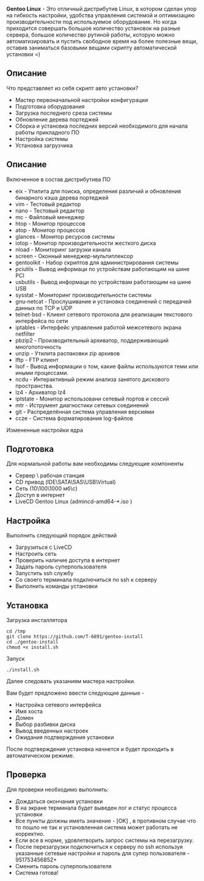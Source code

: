 **Gentoo Linux** - Это отличный дистрибутив Linux, в котором сделан упор на гибкость настройки, удобства управления системой и оптимизацию производительности под используемое оборудование. Но когда приходится совершать большое количество установок на  разные сервера, большое количество рутиной работы, которую можно автоматизировать и пустить свободное время на более полезные вещи, оставив заниматься базовыми вещами скрипту автоматической установки =)

Описание
--------

Что представляет из себя скрипт авто установки?

* Мастер первоначальной настройки конфигурации
* Подготовка оборудования
* Загрузка последнего среза системы
* Обновление дерева портеджей
* Сборка и установка последних версий необходимого для начала работы прикладного ПО
* Настройка системы
* Установка загрузчика


Описание
--------

Включенное в состав дистрибутива ПО

* eix          - Утилита для поиска, определения различий и обновления бинарного кэша дерева портеджей
* vim          - Тестовый редактор
* nano         - Тестовый редактор
* mc           - Файловый менеджер
* htop         - Монитор процессов
* atop         - Монитор процессов
* glances      - Монитор ресурсов системы
* iotop        - Монитор производительности жесткого диска
* nload        - Мониторинг загрузки канала
* screen       - Оконный менеджер-мультиплексор 
* gentoolkit   - Набор скриптов для администрирования системы
* pciutils     - Вывод информаци по устройствам работающим на шине PCI
* usbutils     - Вывод информаци по устройствам работающим на шине USB
* sysstat      - Мониторинг производительности системы
* gnu-netcat   - Прослушивание и установка соединений с передачей данных по TCP и UDP
* telnet-bsd   - Клиент сетевого протокола для реализации текстового интерфейса по сети
* iptables     - Интерфейс управления работой межсетевого экрана netfilter
* pbzip2       - Производительный архиватор, поддерживающий многопоточность
* unzip        - Утилита распаковки zip архивов
* lftp         - FTP клиент
* lsof         - Вывод информации о том, какие файлы используются теми или иными процессами.
* ncdu         - Интерактивный режим анализа занятого дискового пространства.
* lz4          - Архиватор lz4
* iptstate     - Монитор использовани сетевый портов и сессий
* mtr          - Иструмент диагностики сетевых соединений
* git          - Распределённая система управления версиями
* ccze         - Система форматирования log-файлов


Измененные настройки ядра


Подготовка
----------

Для нормальной работы вам необходимы следующие компоненты

* Сервер \ рабочая станция
* CD привод (IDE\SATA\SAS\USB\Virtual)
* Сеть (10\100\1000 мб\с)
* Доступ в интернет
* LiveCD Gentoo Linux (admincd-amd64-*.iso )


Настройка
---------

Выполнить следующий порядок действий

* Загрузиться с LiveCD
* Настроить сеть
* Проверить наличие доступа в интернет
* Задать пароль суперпользователя
* Запустить ssh службу
* Со своего терминала подключиться по ssh к серверу
* Выполнить команды установки


Установка
---------

Загрузка инсталлятора

```
cd /tmp
git clone https://github.com/T-6891/gentoo-install
cd ./gentoo-install
chmod +x install.sh
```

Запуск

```
./install.sh
```

Далее следовать указаниям мастера настройки.

Вам будет предложено ввести следующие данные -

* Настройка сетевого интерфейса
* Имя хоста
* Домен
* Выбор разбивки диска
* Вывод введенных настроек
* Ожидания подтверждения установки

После подтверждения установка начнется и будет проходить в автоматическом режиме.


Проверка
--------

Для проверки необходимо выполнить:

* Дождаться окончания установки
* В на экране терминала будет выведен лог и статус процесса установки
* Все пункты должны иметь значение - [OK] , в противном случае что то пошло не так и установленная система может работать не корректно.
* Если все в норме, удовлетворить запрос системы на перезагрузку.
* После перезагрузки подключиться к серверу по ssh используя указанные сетевые настройки и пароль для супер пользователя - 951753456852+
* Сменить пароль суперпользователя
* Система готова!


